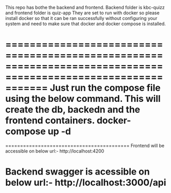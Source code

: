 This repo has bothe the backend and frontend.
Backend folder is kbc-quizz and frontend folder is quiz-app
They are set to run with docker so please install docker so that it can be ran successfully without configuring your system and need to make sure that docker and docker compose is installed.

===============================================================================================================
Just run the compose file using the below command. This will create the db, backedn and the frontend containers.
docker-compose up -d
===============================================================================================================

==========================================
Frontend will be accessible on below url:-
http://localhost:4200

Backend swagger is acessible on below url:-
http://localhost:3000/api
==========================================
